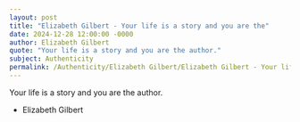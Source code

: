 ```yaml
---
layout: post
title: "Elizabeth Gilbert - Your life is a story and you are the"
date: 2024-12-28 12:00:00 -0000
author: Elizabeth Gilbert
quote: "Your life is a story and you are the author."
subject: Authenticity
permalink: /Authenticity/Elizabeth Gilbert/Elizabeth Gilbert - Your life is a story and you are the
---
```


Your life is a story and you are the author.

- Elizabeth Gilbert
